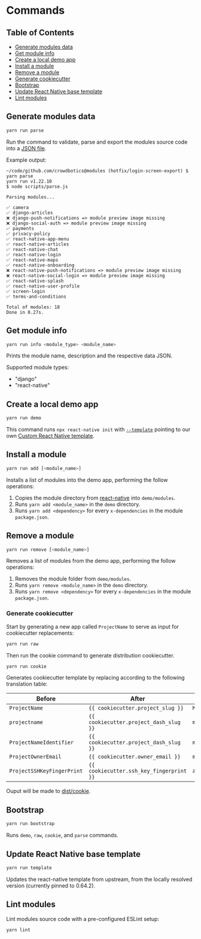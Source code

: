 # Commands

## Table of Contents

- [Generate modules data](#generate-modules-data)
- [Get module info](#get-module-info)
- [Create a local demo app](#create-a-local-demo-app)
- [Install a module](#install-a-module)
- [Remove a module](#remove-a-module)
- [Generate cookiecutter](#generate-cookiecutter)
- [Bootstrap](#bootstrap)
- [Update React Native base template](#update-react-native-base-template)
- [Lint modules](#lint-modules)

## Generate modules data

```sh
yarn run parse
```

Run the command to validate, parse and export the modules source code into a [JSON file](/dist/modules.json).

Example output:

```shell
~/code/github.com/crowdbotics@modules (hotfix/login-screen-export) $ yarn parse
yarn run v1.22.10
$ node scripts/parse.js

Parsing modules...

✅ camera
✅ django-articles
❌ django-push-notifications => module preview image missing
❌ django-social-auth => module preview image missing
✅ payments
✅ privacy-policy
✅ react-native-app-menu
✅ react-native-articles
✅ react-native-chat
✅ react-native-login
✅ react-native-maps
✅ react-native-onboarding
❌ react-native-push-notifications => module preview image missing
❌ react-native-social-login => module preview image missing
✅ react-native-splash
✅ react-native-user-profile
✅ screen-login
✅ terms-and-conditions

Total of modules: 18
Done in 0.27s.
```

## Get module info

```sh
yarn run info <module_type> <module_name>
```

Prints the module name, description and the respective data JSON.

Supported module types:

- "django"
- "react-native"

## Create a local demo app

```sh
yarn run demo
```

This command runs `npx react-native init` with [`--template`](https://github.com/react-native-community/cli/tree/master/packages/global-cli#--template) pointing to our own [Custom React Native template](#custom-react-native-template).

## Install a module

```sh
yarn run add [<module_name>]
```

Installs a list of modules into the demo app, performing the follow operations:

1. Copies the module directory from [react-native](/modules/react-native) into `demo/modules`.
2. Runs `yarn add <module_name>` in the `demo` directory.
3. Runs `yarn add <dependency>` for every `x-dependencies` in the module `package.json`.

## Remove a module

```sh
yarn run remove [<module_name>]
```

Removes a list of modules from the demo app, performing the follow operations:

1. Removes the module folder from `demo/modules`.
2. Runs `yarn remove <module_name>` in the `demo` directory.
3. Runs `yarn remove <dependency>` for every `x-dependencies` in the module `package.json`.

### Generate cookiecutter

Start by generating a new app called `ProjectName` to serve as input for cookiecutter replacements:

```sh
yarn run raw

```

Then run the cookie command to generate distribution cookiecutter.

```sh
yarn run cookie
```

Generates cookiecutter template by replacing according to the following translation table:

| Before                     | After                                    | Example            |
| -------------------------- | ---------------------------------------- | ------------------ |
| `ProjectName`              | `{{ cookiecutter.project_slug }}`        | `MyNewApp`         |
| `projectname`              | `{{ cookiecutter.project_dash_slug }}`   | `mynewapp`         |
| `ProjectNameIdentifier`    | `{{ cookiecutter.project_dash_slug }}`   | `mynewapp`         |
| `ProjectOwnerEmail`        | `{{ cookiecutter.owner_email }}`         | `mail@example.com` |
| `ProjectSSHKeyFingerPrint` | `{{ cookiecutter.ssh_key_fingerprint }}` | `abc:123`          |

Ouput will be made to [dist/cookie](/dist/cookie).

## Bootstrap

```sh
yarn run bootstrap
```

Runs `demo`, `raw`, `cookie`, and `parse` commands.

## Update React Native base template

```sh
yarn run template
```

Updates the react-native template from upstream, from the locally resolved version (currently pinned to 0.64.2).

## Lint modules

Lint modules source code with a pre-configured ESLint setup:

```
yarn lint
```
